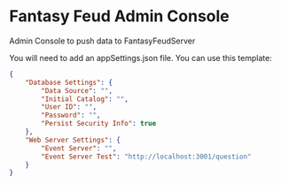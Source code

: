 # Fantasy Feud Admin Console
Admin Console to push data to FantasyFeudServer

You will need to add an appSettings.json file. You can use this template:
```JSON
{
    "Database Settings": {
        "Data Source": "",
        "Initial Catalog": "",
        "User ID": "",
        "Password": "",
        "Persist Security Info": true
    },
    "Web Server Settings": {
        "Event Server": "",
        "Event Server Test": "http://localhost:3001/question"
    }
}
```
